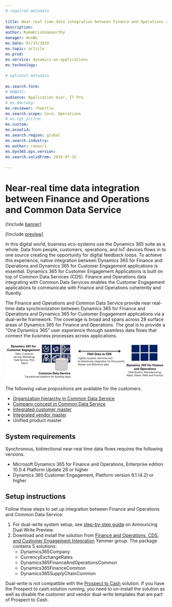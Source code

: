 ```yaml
---
# required metadata

title: Near-real time data integration between Finance and Operations and Common Data Service
description: 
author: RamaKrishnamoorthy 
manager: AnnBe
ms.date: 07/15/2019
ms.topic: article
ms.prod: 
ms.service: dynamics-ax-applications
ms.technology: 

# optional metadata

ms.search.form: 
# ROBOTS: 
audience: Application User, IT Pro
# ms.devlang: 
ms.reviewer: rhaertle
ms.search.scope: Core, Operations
# ms.tgt_pltfrm: 
ms.custom: 
ms.assetid: 
ms.search.region: global
ms.search.industry: 
ms.author: ramasri
ms.dyn365.ops.version: 
ms.search.validFrom: 2019-07-15

---
```


# Near-real time data integration between Finance and Operations and Common Data Service

[!include [banner](../includes/banner.md)]

[!include [preview](../includes/preview-banner.md)]

In this digital world,  business eco-systems use the Dynamics 365 suite as a whole. Data from people, customers, operations, and IoT devices flows in to one source creating the opportunity for digital feedback loops. To achieve this experience, native integration between Dynamics 365 for Finance and Operations and Dynamics 365 for Customer Engagement applications is essential. Dynamics 365 for Customer Engagement Applications is built on top of Common Data Services (CDS). Finance and Operations data integrating with Common Data Services enables the Customer Engagement applications to communicate with Finance and Operations coherently and fluently.

The Finance and Operations and Common Data Service provide near real-time data synchronization between Dynamics 365 for Finance and Operations and Dynamics 365 for Customer Engagement applications via a dual-write framework. The coverage is broad and spans across 28 surface areas of Dynamics 365 for Finance and Operations. The goal is to provide a "One Dynamics 365" user experience through seamless data flows that connect the business processes across applications.

![architecture overview diagram](media/dual-write-overview.jpg)

The following value propositions are available for the customers.

+ [Organization hierarchy in Common Data Service](dual-write-organization.md)
+ [Company concept in Common Data Service](dual-write-company.md)
+ [Integrated customer master](dual-write-customer.md)
+ [Integrated vendor master](dual-write-vendor.md)
+ Unified product master

## System requirements

Synchronous, bidirectional near-real time data flows requires the following versions.

+ Microsoft Dynamics 365 for Finance and Operations, Enterprise edition 10.0.4 Platform Update 28 or higher
+ Dynamics 365 Customer Engagement, Platform version 9.1 (4.2) or higher

## Setup instructions

Follow these steps to set up integration between Finance and Operations and Common Data Service:
	
1. For dual-write system setup, see [step-by-step guide](https://aka.ms/dualwrite-docs) on Announcing Dual Write Preview. 
2. Download and install the solution from [Finance and Operations, CDS, and Customer Engagement Integration](https://www.yammer.com/dynamicsaxfeedbackprograms/#/threads/inGroup?type=in_group&feedId=66052096) Yammer group. The package contains 5 solutions:
    + Dynamics365Company
    + CurrencyExchangeRates
    + Dynamics365FinanceAndOperationsCommon
    + Dynamics365FinanceCommon
    + Dynamics365SupplyChainCommon

Dual-write is not compatible with the [Prospect to Cash](https://docs.microsoft.com/en-us/dynamics365/unified-operations/supply-chain/sales-marketing/accounts-template-mapping-direct) solution. If you have the Prospect to cash solution running, you need to un-install the solution as well as disable the customer and vendor dual-write templates that are part of Prospect to Cash.
